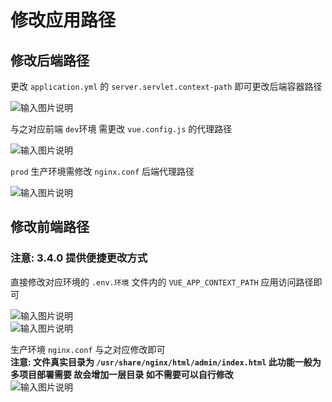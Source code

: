 # 修改应用路径

## 修改后端路径

更改 `application.yml` 的 `server.servlet.context-path` 即可更改后端容器路径

![输入图片说明](https://images.gitee.com/uploads/images/2021/1109/110350_1254af96_1766278.png "屏幕截图.png")

与之对应前端 `dev`环境 需更改 `vue.config.js` 的代理路径

![输入图片说明](https://images.gitee.com/uploads/images/2021/1109/110632_2f464201_1766278.png "屏幕截图.png")

`prod` 生产环境需修改 `nginx.conf` 后端代理路径

![输入图片说明](https://foruda.gitee.com/images/1661823876773225117/f1f912a9_1766278.png "屏幕截图")

## 修改前端路径
### 注意: 3.4.0 提供便捷更改方式
直接修改对应环境的 `.env.环境` 文件内的 `VUE_APP_CONTEXT_PATH` 应用访问路径即可

![输入图片说明](https://foruda.gitee.com/images/1661824572484410642/14265f05_1766278.png "屏幕截图") <br>
![输入图片说明](https://foruda.gitee.com/images/1661824554927577058/af022983_1766278.png "屏幕截图")

生产环境 `nginx.conf` 与之对应修改即可 <br>
**注意: 文件真实目录为 `/usr/share/nginx/html/admin/index.html` 此功能一般为多项目部署需要 故会增加一层目录 如不需要可以自行修改** <br>
![输入图片说明](https://images.gitee.com/uploads/images/2022/0409/131040_3deba74b_1766278.png "屏幕截图.png")